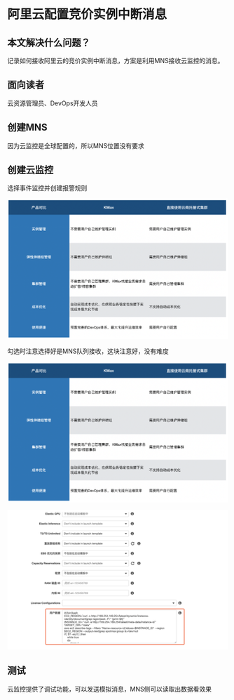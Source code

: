 # 阿里云配置竞价实例中断消息

## 本文解决什么问题？

记录如何接收阿里云的竞价实例中断消息，方案是利用MNS接收云监控的消息。

## 面向读者

云资源管理员、DevOps开发人员

## 创建MNS

因为云监控是全球配置的，所以MNS位置没有要求

## 创建云监控

选择事件监控并创建报警规则

![](../.gitbook/assets/image%20%2855%29.png)

勾选时注意选择好是MNS队列接收，这块注意好，没有难度

![](../.gitbook/assets/image%20%2857%29.png)

![](../.gitbook/assets/image%20%2810%29.png)

## 测试

云监控提供了调试功能，可以发送模拟消息，MNS侧可以读取出数据看效果



